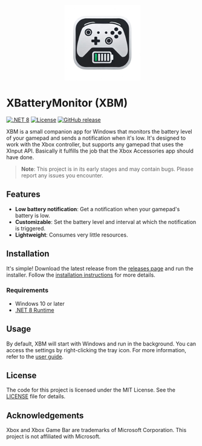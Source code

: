 <div align="center">
 <img alt="xbm" height="200px" src="./Assets/xbm-nobg.png" />
</div>

# XBatteryMonitor (XBM)

[![.NET 8](https://img.shields.io/badge/.NET-8.0-purple.svg)](https://dotnet.microsoft.com/download/dotnet/8.0)
[![License](https://img.shields.io/badge/License-MIT-blue.svg)](LICENSE)
[![GitHub release](https://img.shields.io/github/v/release/dikayx/xbatterymonitor)](https://github.com/dikayx/xbatterymonitor/releases)

XBM is a small companion app for Windows that monitors the battery level of your gamepad and sends a notification when it's low. It's designed to work with the Xbox controller, but supports any gamepad that uses the XInput API. Basically it fulfills the job that the Xbox Accessories app should have done.

> **Note**: This project is in its early stages and may contain bugs. Please report any issues you encounter.

## Features

-   **Low battery notification**: Get a notification when your gamepad's battery is low.
-   **Customizable**: Set the battery level and interval at which the notification is triggered.
-   **Lightweight**: Consumes very little resources.

## Installation

It's simple! Download the latest release from the [releases page](https://github.com/dikayx/xbatterymonitor/releases) and run the installer. Follow the [installation instructions](Docs/INSTALLATION.md) for more details.

### Requirements

-   Windows 10 or later
-   [.NET 8 Runtime](https://dotnet.microsoft.com/download/dotnet/8.0)

## Usage

By default, XBM will start with Windows and run in the background. You can access the settings by right-clicking the tray icon. For more information, refer to the [user guide](Docs/USER_GUIDE.md).

## License

The code for this project is licensed under the MIT License. See the [LICENSE](LICENSE) file for details.

## Acknowledgements

Xbox and Xbox Game Bar are trademarks of Microsoft Corporation. This project is not affiliated with Microsoft.
